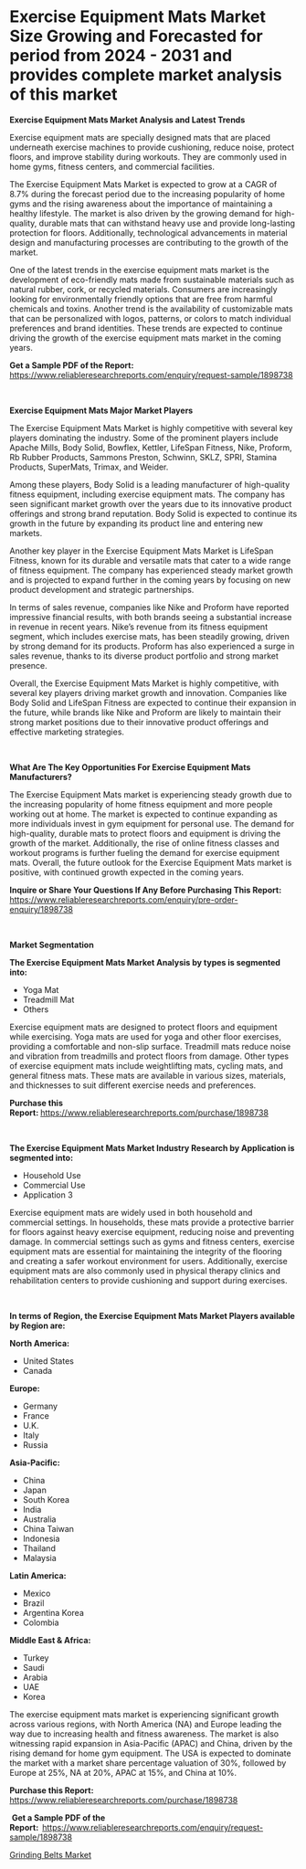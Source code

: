 <p><h1>Exercise Equipment Mats Market Size Growing and Forecasted for period from 2024 - 2031 and provides complete market analysis of this market</h1></p><p><strong>Exercise Equipment Mats Market Analysis and Latest Trends</strong></p>
<p><p>Exercise equipment mats are specially designed mats that are placed underneath exercise machines to provide cushioning, reduce noise, protect floors, and improve stability during workouts. They are commonly used in home gyms, fitness centers, and commercial facilities.</p><p>The Exercise Equipment Mats Market is expected to grow at a CAGR of 8.7% during the forecast period due to the increasing popularity of home gyms and the rising awareness about the importance of maintaining a healthy lifestyle. The market is also driven by the growing demand for high-quality, durable mats that can withstand heavy use and provide long-lasting protection for floors. Additionally, technological advancements in material design and manufacturing processes are contributing to the growth of the market.</p><p>One of the latest trends in the exercise equipment mats market is the development of eco-friendly mats made from sustainable materials such as natural rubber, cork, or recycled materials. Consumers are increasingly looking for environmentally friendly options that are free from harmful chemicals and toxins. Another trend is the availability of customizable mats that can be personalized with logos, patterns, or colors to match individual preferences and brand identities. These trends are expected to continue driving the growth of the exercise equipment mats market in the coming years.</p></p>
<p><strong>Get a Sample PDF of the Report:&nbsp;</strong> <a href="https://www.reliableresearchreports.com/enquiry/request-sample/1898738">https://www.reliableresearchreports.com/enquiry/request-sample/1898738</a></p>
<p>&nbsp;</p>
<p><strong>Exercise Equipment Mats Major Market Players</strong></p>
<p><p>The Exercise Equipment Mats Market is highly competitive with several key players dominating the industry. Some of the prominent players include Apache Mills, Body Solid, Bowflex, Kettler, LifeSpan Fitness, Nike, Proform, Rb Rubber Products, Sammons Preston, Schwinn, SKLZ, SPRI, Stamina Products, SuperMats, Trimax, and Weider.</p><p>Among these players, Body Solid is a leading manufacturer of high-quality fitness equipment, including exercise equipment mats. The company has seen significant market growth over the years due to its innovative product offerings and strong brand reputation. Body Solid is expected to continue its growth in the future by expanding its product line and entering new markets.</p><p>Another key player in the Exercise Equipment Mats Market is LifeSpan Fitness, known for its durable and versatile mats that cater to a wide range of fitness equipment. The company has experienced steady market growth and is projected to expand further in the coming years by focusing on new product development and strategic partnerships.</p><p>In terms of sales revenue, companies like Nike and Proform have reported impressive financial results, with both brands seeing a substantial increase in revenue in recent years. Nike’s revenue from its fitness equipment segment, which includes exercise mats, has been steadily growing, driven by strong demand for its products. Proform has also experienced a surge in sales revenue, thanks to its diverse product portfolio and strong market presence.</p><p>Overall, the Exercise Equipment Mats Market is highly competitive, with several key players driving market growth and innovation. Companies like Body Solid and LifeSpan Fitness are expected to continue their expansion in the future, while brands like Nike and Proform are likely to maintain their strong market positions due to their innovative product offerings and effective marketing strategies.</p></p>
<p>&nbsp;</p>
<p><strong>What Are The Key Opportunities For Exercise Equipment Mats Manufacturers?</strong></p>
<p><p>The Exercise Equipment Mats market is experiencing steady growth due to the increasing popularity of home fitness equipment and more people working out at home. The market is expected to continue expanding as more individuals invest in gym equipment for personal use. The demand for high-quality, durable mats to protect floors and equipment is driving the growth of the market. Additionally, the rise of online fitness classes and workout programs is further fueling the demand for exercise equipment mats. Overall, the future outlook for the Exercise Equipment Mats market is positive, with continued growth expected in the coming years.</p></p>
<p><strong>Inquire or Share Your Questions If Any Before Purchasing This Report:</strong> <a href="https://www.reliableresearchreports.com/enquiry/pre-order-enquiry/1898738">https://www.reliableresearchreports.com/enquiry/pre-order-enquiry/1898738</a></p>
<p>&nbsp;</p>
<p><strong>Market Segmentation</strong></p>
<p><strong>The Exercise Equipment Mats Market Analysis by types is segmented into:</strong></p>
<p><ul><li>Yoga Mat</li><li>Treadmill Mat</li><li>Others</li></ul></p>
<p><p>Exercise equipment mats are designed to protect floors and equipment while exercising. Yoga mats are used for yoga and other floor exercises, providing a comfortable and non-slip surface. Treadmill mats reduce noise and vibration from treadmills and protect floors from damage. Other types of exercise equipment mats include weightlifting mats, cycling mats, and general fitness mats. These mats are available in various sizes, materials, and thicknesses to suit different exercise needs and preferences.</p></p>
<p><strong>Purchase this Report:&nbsp;</strong><a href="https://www.reliableresearchreports.com/purchase/1898738">https://www.reliableresearchreports.com/purchase/1898738</a></p>
<p>&nbsp;</p>
<p><strong>The Exercise Equipment Mats Market Industry Research by Application is segmented into:</strong></p>
<p><ul><li>Household Use</li><li>Commercial Use</li><li>Application 3</li></ul></p>
<p><p>Exercise equipment mats are widely used in both household and commercial settings. In households, these mats provide a protective barrier for floors against heavy exercise equipment, reducing noise and preventing damage. In commercial settings such as gyms and fitness centers, exercise equipment mats are essential for maintaining the integrity of the flooring and creating a safer workout environment for users. Additionally, exercise equipment mats are also commonly used in physical therapy clinics and rehabilitation centers to provide cushioning and support during exercises.</p></p>
<p>&nbsp;</p>
<p><strong>In terms of Region, the Exercise Equipment Mats Market Players available by Region are:</strong></p>
<p>
    <p> <strong> North America: </strong>
        <ul>
            <li>United States</li>
            <li>Canada</li>
        </ul>
        </p> 
    <p> <strong> Europe: </strong>
        <ul>
            <li>Germany</li>
            <li>France</li>
            <li>U.K.</li>
            <li>Italy</li>
            <li>Russia</li>
        </ul>
        </p> 
    <p> <strong> Asia-Pacific: </strong>
        <ul>
            <li>China</li>
            <li>Japan</li>
            <li>South Korea</li>
            <li>India</li>
            <li>Australia</li>
            <li>China Taiwan</li>
            <li>Indonesia</li>
            <li>Thailand</li>
            <li>Malaysia</li>
        </ul>
        </p> 
    <p> <strong> Latin America: </strong>
        <ul>
            <li>Mexico</li>
            <li>Brazil</li>
            <li>Argentina Korea</li>
            <li>Colombia</li>
        </ul>
        </p> 
    <p> <strong> Middle East & Africa: </strong>
        <ul>
            <li>Turkey</li>
            <li>Saudi</li>
            <li>Arabia</li>
            <li>UAE</li>
            <li>Korea</li>
        </ul>
    </p>
    </p>
<p><p>The exercise equipment mats market is experiencing significant growth across various regions, with North America (NA) and Europe leading the way due to increasing health and fitness awareness. The market is also witnessing rapid expansion in Asia-Pacific (APAC) and China, driven by the rising demand for home gym equipment. The USA is expected to dominate the market with a market share percentage valuation of 30%, followed by Europe at 25%, NA at 20%, APAC at 15%, and China at 10%.</p></p>
<p><strong>Purchase this Report: </strong><a href="https://www.reliableresearchreports.com/purchase/1898738">https://www.reliableresearchreports.com/purchase/1898738</a></p>
<p>&nbsp;<strong>Get a Sample PDF of the Report:&nbsp;&nbsp;</strong><a href="https://www.reliableresearchreports.com/enquiry/request-sample/1898738">https://www.reliableresearchreports.com/enquiry/request-sample/1898738</a></p>
<p><strong></strong></p>
<p><p><a href="https://gamy-alyssum-396.notion.site/Grinding-Belts-Market-Size-Share-Trends-Analysis-Report-By-Material-By-Type-By-End-user-By-Reg-cbadd65ac35147628abff84e9f7ba1b2">Grinding Belts Market</a></p></p>